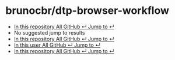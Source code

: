 # brunocbr/dtp-browser-workflow

*  [ In this repository All GitHub ↵ Jump to ↵](brunocbr-dtp-browser-workflow.md)
*  No suggested jump to results
*  [ In this repository All GitHub ↵ Jump to ↵](brunocbr-dtp-browser-workflow.md)
*  [ In this user All GitHub ↵ Jump to ↵](brunocbr-dtp-browser-workflow.md)
*  [ In this repository All GitHub ↵ Jump to ↵](brunocbr-dtp-browser-workflow.md)

